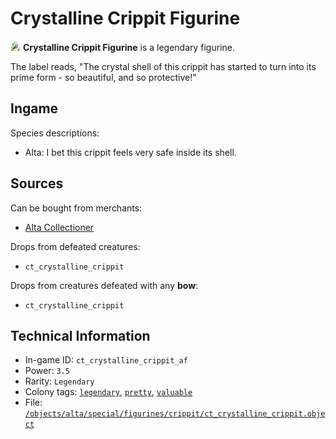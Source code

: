 # Crystalline Crippit Figurine

<img src="https://raw.githubusercontent.com/Ceterai/Enternia/main/objects/alta/special/figurines/crippit/ct_crystalline_crippit.png" alt="Crystalline Crippit Figurine icon" loading="lazy" height=16px width="auto" /> **Crystalline Crippit Figurine** is a legendary figurine.

The label reads, "The crystal shell of this crippit has started to turn into its prime form - so beautiful, and so protective!"

## Ingame

Species descriptions:

- Alta: I bet this crippit feels very safe inside its shell.

## Sources

Can be bought from merchants:

- [Alta Collectioner](https://ceterai.github.io/MyEnternia/Wiki/AltaCollectioner)

Drops from defeated creatures:

- `ct_crystalline_crippit`

Drops from creatures defeated with any **bow**:

- `ct_crystalline_crippit`

## Technical Information

- In-game ID: `ct_crystalline_crippit_af`
- Power: `3.5`
- Rarity: `Legendary`
- Colony tags: [`legendary`](https://ceterai.github.io/MyEnternia/Wiki/Tags/Legendary), [`pretty`](https://ceterai.github.io/MyEnternia/Wiki/Tags/Pretty), [`valuable`](https://ceterai.github.io/MyEnternia/Wiki/Tags/Valuable)
- File: [`/objects/alta/special/figurines/crippit/ct_crystalline_crippit.object`](https://github.com/Ceterai/Enternia/blob/main/objects/alta/special/figurines/crippit/ct_crystalline_crippit.object)
